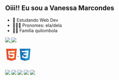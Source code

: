 ## Oiii!! Eu sou a Vanessa Marcondes


- 🌻 Estudando Web Dev
- 🧜🏾‍♀️ Pronomes: ela/dela
- 👸🏾 Família quilombola

<div>
  <a href="https://github.com/rafaballerini">
  <img height="180em" src="https://github-readme-stats.vercel.app/api?username=vanessamarcondes&show_icons=true&theme=dark&include_all_comits+true&count_private+true"/>
  <img height="180em" src="https://github-readme-stats.vercel.app/api/top-langs/?username=vanessamarcondes&layout=compact&langs_count=16&theme=dark"/>
<div/>
<div style="display: inline_block"><br>
  <img align="center" alt="Vanessa HTML" heigth="30" width="40" src="https://raw.githubusercontent.com/devicons/devicon/master/icons/html5/html5-original.svg">
  <img align="center" alt="Vanessa CSS" heigth="30" width="40" src="https://raw.githubusercontent.com/devicons/devicon/master/icons/css3/css3-original.svg">
  
  ##
  
  <div>
    <a href="https://www.youtube.com/channel/UC_-uuuZbY0AAt9CViNzvc-Q" target="_blank"><img src="https://img.shields.io/badge/YouTube-FF0000?style=for-the-badge&logo=youtube&logoColor=white" target="blank"></a>
    <a href="https://instagram.com/marcondeesss_" target="_blank"><img src="https://img.shields.io/badge/-Instagram-%23E4405F?style=for-the-badge&logo=instagram&logoColor=white" target="_blank"></a>
    <a href="https://discord.gg/G9GPg5SA75" target="_blank"><img src="https://img.shields.io/badge/Discord-7289DA?style=for-the-badge&logo=discord&logoColor=white" target="_blank"></a>
    <a href= "mailto:vanessacosta21472@gmail.com"><img src="https://img.shields.io/badge/Gmail-%23333?style=for-the-badge&logo=gmail&logoColor=white" target="blank"></a>
    <a href="https://www.linkedin.com/in/vanessacostamarcondes-45875016a" target="_blank"><img src="https://img.shields.io/badge/Linkedin-&230077B5?style=for-the-badge&logo=linkedin&logoColor=white" target="blank"></a>
    </div>
